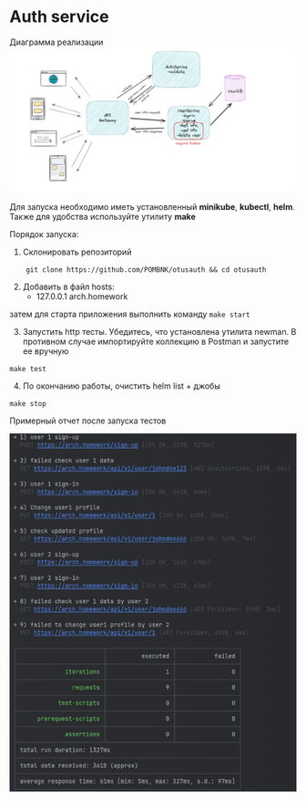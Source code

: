 # Auth service

Диаграмма реализации ![img.png](img.png)

Для запуска необходимо иметь установленный **minikube**, **kubectl**, **helm**. Также для удобства используйте утилиту **make**

Порядок запуска:

1. Склонировать репозиторий
```shell
    git clone https://github.com/POMBNK/otusauth && cd otusauth
``` 
2. Добавить в файл hosts:
    - 127.0.0.1 arch.homework
   
затем для старта приложения выполнить команду ```make start``` 


3. Запустить http тесты. Убедитесь, что установлена утилита newman. 
В противном случае импортируйте коллекцию в Postman и запустите ее вручную
```shell
make test
```

4. По окончанию работы, очистить helm list + джобы
```shell
make stop
```
Примерный отчет после запуска тестов

![img.png](http_tests/img.png)
